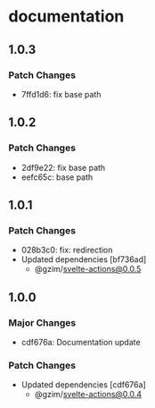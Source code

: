 # documentation

## 1.0.3

### Patch Changes

- 7ffd1d6: fix base path

## 1.0.2

### Patch Changes

- 2df9e22: fix base path
- eefc65c: base path

## 1.0.1

### Patch Changes

- 028b3c0: fix: redirection
- Updated dependencies [bf736ad]
  - @gzim/svelte-actions@0.0.5

## 1.0.0

### Major Changes

- cdf676a: Documentation update

### Patch Changes

- Updated dependencies [cdf676a]
  - @gzim/svelte-actions@0.0.4
